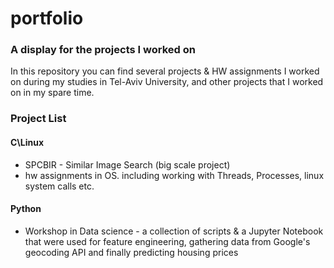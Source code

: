 # portfolio

### A display for the projects I worked on

In this repository you can find several projects & HW assignments I worked on during my studies in Tel-Aviv University, and other projects that I worked on in my spare time.

### Project List

#### C\Linux

* SPCBIR - Similar Image Search (big scale project)
* hw assignments in OS. including working with Threads, Processes, linux system calls etc.

#### Python

* Workshop in Data science - a collection of scripts & a Jupyter Notebook that were used for feature engineering, gathering data from Google's geocoding API and finally predicting housing prices   
